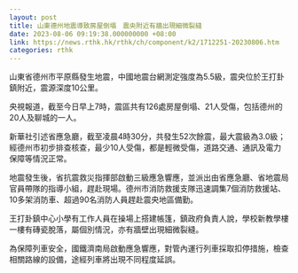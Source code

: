 ```yaml
---
layout: post
title: 山東德州地震導致房屋倒塌　震央附近有牆出現細微裂縫
date: 2023-08-06 09:19:38.000000000 +08:00
link: https://news.rthk.hk/rthk/ch/component/k2/1712251-20230806.htm
categories: rthk
---
```


山東省德州市平原縣發生地震，中國地震台網測定強度為5.5級，震央位於王打卦鎮附近，震源深度10公里。

央視報道，截至今日早上7時，震區共有126處房屋倒塌、21人受傷，包括德州的20人及聊城的一人。

新華社引述省應急廳，截至凌晨4時30分，共發生52次餘震，最大震級為3.0級；經德州市初步排查核查，最少10人受傷，都是輕微受傷，道路交通、通訊及電力保障等情況正常。

地震發生後，省抗震救災指揮部啟動三級應急響應，並派出由省應急廳、省地震局官員帶隊的指導小組，趕赴現場。德州市消防救援支隊迅速調集7個消防救援站、10多架消防車、超過90名消防人員趕赴震央地區備勤。

王打卦鎮中心小學有工作人員在操場上搭建帳篷，鎮政府負責人說，學校新教學樓一樓有磚瓷脫落，屬個別情況，亦有牆壁出現細微裂縫。

為保障列車安全，國鐵濟南局啟動應急響應，對管內運行列車採取扣停措施，檢查相關路線的設備，途經列車將出現不同程度延誤。

